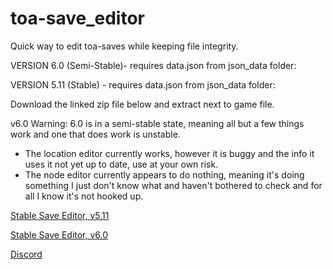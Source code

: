 # toa-save_editor
Quick way to edit toa-saves while keeping file integrity.

VERSION 6.0 (Semi-Stable)- requires data.json from json_data folder:

VERSION 5.11 (Stable) - requires data.json from json_data folder:

Download the linked zip file below and extract next to game file. 

v6.0 Warning: 6.0 is in a semi-stable state, meaning all but a few things work and one that does work is unstable.
  - The location editor currently works, however it is buggy and the info it uses it not yet up to date, use at your own risk.
  - The node editor currently appears to do nothing, meaning it's doing something I just don't know what and haven't bothered to check and for all I know it's not hooked up.

<a href="http://www.mediafire.com/file/t7ar9rqwoqyj8b9/save_editor_v5-11.exe/file">Stable Save Editor, v5.11</a>

<a href="https://www.mediafire.com/file/f1j3p452phl9lry/save_editor_v6.exe/file">Stable Save Editor, v6.0</a>

<a href="https://discord.gg/bSvECMz">Discord</a>
